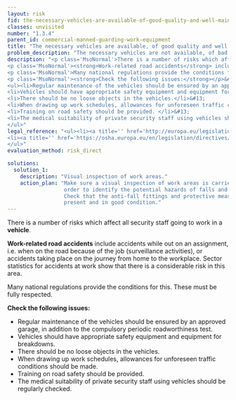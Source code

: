 ```yaml
---
layout: risk
fid: the-necessary-vehicles-are-available-of-good-quality-and-well-maintained
classes: unvisited
number: "1.3.4"
parent_id: commercial-manned-guarding-work-equipment
title: "The necessary vehicles are available, of good quality and well maintained."
problem_description: "The necessary vehicles are not available, of bad quality and/or poorly maintained."
description: "<p class='MsoNormal'>There is a number of risks which affect all security staff going to work in a <strong>vehicle</strong>. </p>&#13;
<p class='MsoNormal'><strong>Work-related road accidents</strong> include accidents while out on an assignment, i.e. when on the road because of the job (surveillance activities), or accidents taking place on the journey from home to the workplace. Sector statistics for accidents at work show that there is a considerable risk in this area.</p>&#13;
<p class='MsoNormal'>Many national regulations provide the conditions for this. These must be fully respected.</p>&#13;
<p class='MsoNormal'><strong>Check the following issues:</strong></p>&#13;
<ul><li>Regular maintenance of the vehicles should be ensured by an approved garage, in addition to the compulsory periodic roadworthiness test. </li>&#13;
<li>Vehicles should have appropriate safety equipment and equipment for breakdowns.</li>&#13;
<li>There should be no loose objects in the vehicles.</li>&#13;
<li>When drawing up work schedules, allowances for unforeseen traffic conditions should be made. </li>&#13;
<li>Training on road safety should be provided. </li>&#13;
<li>The medical suitability of private security staff using vehicles should be regularly checked.</li>&#13;
</ul>"
legal_reference: "<ul><li><a title='' href='http://europa.eu/legislation_summaries/employment_and_social_policy/health_hygiene_safety_at_work/c11113_en.htm' rel='nofollow' target='_blank'>89/391/CEE Implementing measures to improve the health and safety of workers (framework directive).</a></li>&#13;
<li><a title='' href='https://osha.europa.eu/en/legislation/directives/workplaces-equipment-signs-personal-protective-equipment/osh-directives/3' rel='nofollow' target='_blank'>2009/104/EC Directive on the minimum safety and health requirements for the use of work equipment.</a></li>&#13;
</ul>"
evaluation_method: risk_direct

solutions:
  solution_1:
    description: "Visual inspection of work areas."
    action_plan: "Make sure a visual inspection of work areas is carried out in
                  order to identify the potential hazards of falls and slips.
                  Check that the anti-fall fittings and protective measures are
                  present and in good condition."
---
```

There is a number of risks which affect all security staff going to work in a
**vehicle**.

**Work-related road accidents** include accidents while out on an assignment, i.e. when on the road because of the job (surveillance activities), or accidents taking place on the journey from home to the workplace. Sector statistics for accidents at work show that there is a considerable risk in this area.

Many national regulations provide the conditions for this. These must be fully
respected.

**Check the following issues:**

  * Regular maintenance of the vehicles should be ensured by an approved garage, in addition to the compulsory periodic roadworthiness test. 
  * Vehicles should have appropriate safety equipment and equipment for breakdowns.
  * There should be no loose objects in the vehicles.
  * When drawing up work schedules, allowances for unforeseen traffic conditions should be made. 
  * Training on road safety should be provided. 
  * The medical suitability of private security staff using vehicles should be regularly checked.


